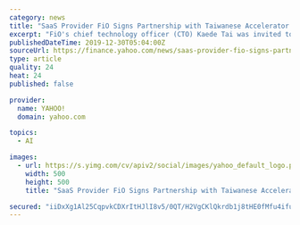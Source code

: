 ```yaml
---
category: news
title: "SaaS Provider FiO Signs Partnership with Taiwanese Accelerator after \"Hit AI & Blockchain\" Summit"
excerpt: "FiO's chief technology officer (CTO) Kaede Tai was invited to be a panelist at the 3 rd annual \"Hit AI & Blockchain\" summit in Taipei, Taiwan. Mr. Tai is highly regarded on the blockchain island ..."
publishedDateTime: 2019-12-30T05:04:00Z
sourceUrl: https://finance.yahoo.com/news/saas-provider-fio-signs-partnership-045700817.html
type: article
quality: 24
heat: 24
published: false

provider:
  name: YAHOO!
  domain: yahoo.com

topics:
  - AI

images:
  - url: https://s.yimg.com/cv/apiv2/social/images/yahoo_default_logo.png
    width: 500
    height: 500
    title: "SaaS Provider FiO Signs Partnership with Taiwanese Accelerator after \"Hit AI & Blockchain\" Summit"

secured: "iiDxXg1Al25CqpvkCDXrItHJlI8v5/0QT/H2VgCKlQkrdb1j8tHE0fMfu4ifuZr9UOkTUpa9wpcQ9a3ana7wN6tmxBkvHvoPPFkvk/ZUF19T7JfiFvnXVwkksY/CFwARDeYT++hf143WZbOZVqAc6tbsFAUP0GAoX4OyjV4/0G/yuK7rZh81aY9NrPE6xnzCfFVV8jFeKn0CzR0MNLYk4oItt/hj0hpbaUEI/zXXKsJgcMcHSqc03Bo7osxGNIpvUKMs9zlywlEoPDAP6V7ZMQ==;q306c1zz27I2aMZpRThyPQ=="
---
```


